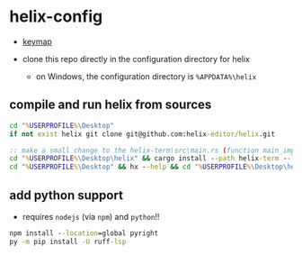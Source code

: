 # helix-config

- [keymap](https://docs.helix-editor.com/keymap.html)

- clone this repo directly in the configuration directory for helix
  - on Windows, the configuration directory is `%APPDATA%\helix`

## compile and run helix from sources

```bat
cd "%USERPROFILE%\Desktop"
if not exist helix git clone git@github.com:helix-editor/helix.git

:: make a small change to the helix-term\src\main.rs (function main_impl) just to be sure things works as expected!
cd "%USERPROFILE%\Desktop\helix" && cargo install --path helix-term --locked
cd "%USERPROFILE%\Desktop" && hx --help && cd "%USERPROFILE%\Desktop\helix"
```

## add python support

- requires `nodejs` (via `npm`) and `python`!!

```bat
npm install --location=global pyright
py -m pip install -U ruff-lsp
```

